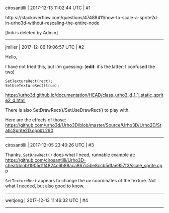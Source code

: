 cirosantilli | 2017-12-13 11:02:44 UTC | #1

http s://stackoverflow.com/questions/47488411/how-to-scale-a-sprite2d-in-urho3d-without-rescaling-the-entire-node

[link is deleted by Admin]

-------------------------

jmiller | 2017-12-06 19:06:57 UTC | #2

Hello,

I have not tried this, but I'm guessing: (**edit**: it's the latter; I confused the two)
```
SetTextureRect(rect);
SetUseTextureRect(true);
```

https://urho3d.github.io/documentation/HEAD/class_urho3_d_1_1_static_sprite2_d.html

There is also SetDrawRect()/SetUseDrawRect() to play with.

Here are the effects of those:
  https://github.com/urho3d/Urho3D/blob/master/Source/Urho3D/Urho2D/StaticSprite2D.cpp#L290

-------------------------

cirosantilli | 2017-12-05 23:40:26 UTC | #3

Thanks, `SetDrawRect()` does what I need, runnable example at: https://github.com/cirosantilli/Urho3D-cheat/blob/1905d1f4824c6b88aca867c5be8ccb5dfae957f3/scale_sprite.cpp

`SetTextureRect` appears to change the uv coordinates of the texture. Not what I needed, but also good to know.

-------------------------

weitjong | 2017-12-13 11:46:32 UTC | #4



-------------------------

